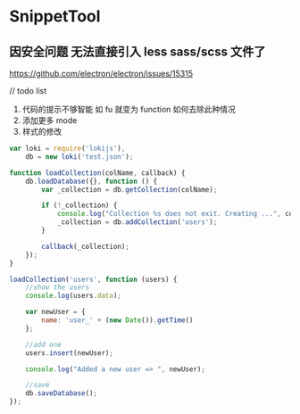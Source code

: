 # SnippetTool

## 因安全问题 无法直接引入 less sass/scss 文件了
https://github.com/electron/electron/issues/15315


// todo list
1. 代码的提示不够智能  如 fu 就变为 function 如何去除此种情况
2. 添加更多 mode
3. 样式的修改

```js
var loki = require('lokijs'),
    db = new loki('test.json');

function loadCollection(colName, callback) {
    db.loadDatabase({}, function () {
        var _collection = db.getCollection(colName);

        if (!_collection) {
            console.log("Collection %s does not exit. Creating ...", colName);
            _collection = db.addCollection('users');
        }

        callback(_collection);
    });
}

loadCollection('users', function (users) {
    //show the users
    console.log(users.data);

    var newUser = {
        name: 'user_' + (new Date()).getTime()
    };

    //add one
    users.insert(newUser);

    console.log("Added a new user => ", newUser);

    //save 
    db.saveDatabase();
});
```
